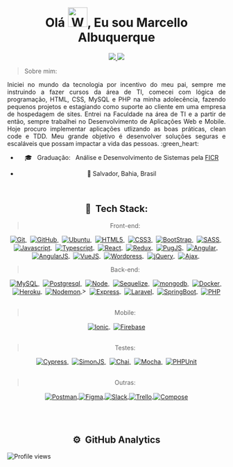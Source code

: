 <h1 align="center">Olá  <img src="https://raw.githubusercontent.com/nixin72/nixin72/master/wave.gif" 
         alt="Waving hand animated gif"
         height="45"
         width="45" />, Eu sou Marcello Albuquerque</h1>

<div align="center">
  <a href="https://www.linkedin.com/in/marcello-albuquerque-b4420065/" target="_blank">
  <img src="https://img.shields.io/badge/-LinkedIn-%230077B5?style=for-the-badge&logo=linkedin&logoColor=white" target="_blank">
</a>
<a href="mailto:marcello.albuca@gmail.com" target="_blank"><img src="https://img.shields.io/badge/Gmail-D14836?style=for-the-badge&logo=gmail&logoColor=white"></a>

<br />
<div align="justify">
    
 >   Sobre mim: 
  
  <p>Iniciei no mundo da tecnologia por incentivo do meu pai, sempre me instruindo a fazer cursos da área de TI, comecei com lógica de programação, HTML, CSS, MySQL e PHP na minha adolecência, fazendo pequenos projetos e estagiando como suporte ao cliente em uma empresa de hospedagem de sites. Entrei na Faculdade na área de TI e a partir de então, sempre trabalhei no Desenvolvimento de Aplicações Web e Mobile. Hoje procuro implementar aplicações utlizando as boas práticas, clean code e TDD. Meu grande objetivo é desenvolver soluções seguras e escaláveis que possam impactar a vida das pessoas. :green_heart:</p>
</div>

 
  -   :mortar_board: &nbsp; Graduação:  &nbsp; Análise e Desenvolvimento de Sistemas pela [FICR](https://ficr.catolica.edu.br/portal)
  
  -   :round_pushpin: Salvador, Bahia, Brasil  


<br />
         
## :robot: &nbsp;Tech Stack:

> Front-end:
<a href="https://git-scm.com/" target="_blank">
  <img align="center" src="https://img.shields.io/badge/-Git-414141?style=flat&logo=git" alt="Git"/>
</a>&nbsp;
<a href="https://github.com/" target="_blank">
  <img align="center" src="https://img.shields.io/badge/-GitHub-414141?style=flat&logo=github" alt="GitHub"/>
</a>&nbsp;
<a href="https://ubuntu.com" target="_blank">
  <img align="center" src="https://img.shields.io/badge/-Ubuntu-414141?style=flat&logo=ubuntu" alt="Ubuntu"/>
</a>&nbsp;
<a href="https://www.w3c.br/Cursos/CursoHTML5" target="_blank">
  <img align="center" src="https://img.shields.io/badge/-HTML5-414141?style=flat&logo=html5" alt="HTML5"/>
</a>&nbsp;
<a href="https://www.w3c.br/Cursos/CursoCSS3/" target="_blank">
  <img align="center" src="https://img.shields.io/badge/-CSS3-414141?style=flat&logo=css3" alt="CSS3"/>
</a>&nbsp;
<a href="https://getbootstrap.com/docs/5.2/getting-started/introduction/" target="_blank">
  <img align="center" src="https://img.shields.io/badge/-BootStrap-414141?style=flat&logo=bootstrap" alt="BootStrap"/>
</a>&nbsp;
<a href="https://sass-lang.com/documentation" target="_blank">
  <img align="center" src="https://img.shields.io/badge/-SASS-414141?style=flat&logo=sass" alt="SASS"/>
</a>&nbsp;
<a href="https://www.w3schools.com/js/" target="_blank">
  <img align="center" src="https://img.shields.io/badge/-Javascript-414141?style=flat&logo=javascript" alt="Javascript"/>
</a>&nbsp;
<a href="https://www.typescriptlang.org/docs/" target="_blank">
  <img align="center" src="https://img.shields.io/badge/-Typescript-414141?style=flat&logo=typescript" alt="Typescript"/>
</a>&nbsp;
<a href="https://pt-br.reactjs.org/" target="_blank">
  <img align="center" src="https://img.shields.io/badge/-React-414141?style=flat&logo=react" alt="React"/>
</a>&nbsp;
         
 <a href="https://redux.js.org/" target="_blank">
  <img align="center" src="https://img.shields.io/badge/-Redux-414141?style=flat&logo=Redux" alt="Redux"/>
 </a>&nbsp;
         
<a href="https://pugjs.org/api/getting-started.html" target="_blank">
  <img align="center" src="https://img.shields.io/badge/-PugJS-414141?style=flat&logo=PugJS" alt="PugJS"/>
 </a>&nbsp;
        
<a href="https://angular.io/" target="_blank">
<img align="center" src="https://img.shields.io/badge/-Angular-414141?style=flat&logo=angular" alt="Angular"/>
</a>&nbsp;
         
<a href="https://angularjs.org" target="_blank">
<img align="center" src="https://img.shields.io/badge/-Angularjs-414141?style=flat&logo=angularjs" alt="AngularJS"/>
</a>&nbsp;
         
 <a href="https://vuejs.org/" target="_blank">
<img align="center" src="https://img.shields.io/badge/-VueJS-414141?style=flat&logo=VueJS" alt="VueJS"/>
</a>&nbsp;
            
<a href="https://br.wordpress.org/" target="_blank">
  <img align="center" src="https://img.shields.io/badge/-Wordpress-414141?style=flat&logo=wordpress" alt="Wordpress"/>
</a>&nbsp;
         
<a href="https://jquery.com/" target="_blank">
  <img align="center" src="https://img.shields.io/badge/-jQuery-414141?style=flat&logo=jQuery" alt="jQuery"/>
</a>&nbsp;
         
<a href="https://api.jquery.com/jquery.ajax/" target="_blank">
  <img align="center" src="https://img.shields.io/badge/-Ajax-414141?style=flat&logo=Ajax" alt="Ajax"/>
</a>&nbsp;
         

> Back-end:
<a href="https://www.mysql.com/" target="_blank">
  <img align="center" src="https://img.shields.io/badge/-MySQL-414141?style=flat&logo=mysql" alt="MySQL"/>
</a>&nbsp;
         
<a href="https://www.postgresql.org/" target="_blank">
  <img align="center" src="https://img.shields.io/badge/-Postgresql-414141?style=flat&logo=postgresql" alt="Postgresql"/>
</a>&nbsp;
         
<a href="https://nodejs.org/en/" target="_blank">
  <img align="center" src="https://img.shields.io/badge/-NodeJs-414141?style=flat&logo=node.js" alt="Node"/>
</a>&nbsp;  
         
<a href="https://sequelize.org/docs/v6/getting-started/" target="_blank">
  <img align="center" src="https://img.shields.io/badge/-Sequelize-414141?style=flat&logo=sequelize" alt="Sequelize"/>
</a>&nbsp;

<a href="https://cloud.mongodb.com/" target="_blank">
  <img align="center" src="https://img.shields.io/badge/-Mongo-414141?style=flat&logo=mongodb" alt="mongodb"/>
</a>&nbsp;
         
<a href="https://docs.docker.com/" target="_blank">
  <img align="center" src="https://img.shields.io/badge/-Docker-414141?style=flat&logo=docker" alt="Docker"/>
</a>&nbsp;
         
<a href="https://heroku.com/" target="_blank">
  <img align="center" src="https://img.shields.io/badge/-Heroku-414141?style=flat&logo=heroku" alt="Heroku"/>
</a>&nbsp;
         
 <a href="https://nodemon.io/" target="_blank">
  <img align="center" src="https://img.shields.io/badge/-nodemon-414141?style=flat&logo=nodemon" alt="Nodemon"/>
</a>>&nbsp;
         
<a href="https://expressjs.com/pt-br/" target="_blank">
  <img align="center" src="https://img.shields.io/badge/-Express-414141?style=flat&logo=Express" alt="Express"/>
</a>&nbsp;
         
<a href="https://laravel.com/" target="_blank">
  <img align="center" src="https://img.shields.io/badge/-Laravel-414141?style=flat&logo=Laravel" alt="Laravel"/>
</a>&nbsp;
         
<a href="https://spring.io/" target="_blank">
  <img align="center" src="https://img.shields.io/badge/-SpringBoot-414141?style=flat&logo=SpringBoot" alt="SpringBoot"/>
</a>&nbsp;
         
<a href="https://www.php.net/" target="_blank">
  <img align="center" src="https://img.shields.io/badge/-PHP-414141?style=flat&logo=PHP" alt="PHP"/>
</a><br />&nbsp;
                
> Mobile:

<a href="https://ionicframework.com/docs/" target="_blank">
  <img align="center" src="https://img.shields.io/badge/-Ionic-414141?style=flat&logo=ionic" alt="Ionic"/>
</a>&nbsp;
<a href="https://firebase.google.com/" target="_blank">
  <img align="center" src="https://img.shields.io/badge/-Firebase-414141?style=flat&logo=firebase" alt="Firebase"/>
</a><br />&nbsp;

> Testes:

<a href="https://docs.cypress.io/guides/overview/why-cypress" target="_blank">
  <img align="center" src="https://img.shields.io/badge/-Cypress-414141?style=flat&logo=cypress" alt="Cypress"/>
</a>&nbsp;
         
<a href="https://pugjs.org/api/getting-started.html" target="_blank">
  <img align="center" src="https://img.shields.io/badge/-SinonJS-414141?style=flat&logo=SinonJS" alt="SimonJS"/>
</a>&nbsp;
         
<a href="https://www.chaijs.com/" target="_blank">
  <img align="center" src="https://img.shields.io/badge/-Chai-414141?style=flat&logo=Chai" alt="Chai"/>
</a>&nbsp;
         
<a href="https://mochajs.org/" target="_blank">
  <img align="center" src="https://img.shields.io/badge/-Mocha-414141?style=flat&logo=Mocha" alt="Mocha"/>
</a>&nbsp;
         
<a href="https://phpunit.de/" target="_blank">
  <img align="center" src="https://img.shields.io/badge/-PHPUnit-414141?style=flat&logo=PHPUnit" alt="PHPUnit"/>
</a><br />&nbsp;
         
> Outras:

<a href="https://www.postman.com/" target="_blank">
  <img align="center" src="https://img.shields.io/badge/-Postman-414141?style=flat&logo=postman" alt="Postman"/>
</a>

<a href="https://www.figma.com/" target="_blank">
  <img align="center" src="https://img.shields.io/badge/-Figma-414141?style=flat&logo=figma" alt="Figma"/>
</a>
<a href="https://slack.com" target="_blank">
  <img align="center" src="https://img.shields.io/badge/-Slack-414141?style=flat&logo=slack" alt="Slack"/>
</a>
<a href="https://trello.com/" target="_blank">
  <img align="center" src="https://img.shields.io/badge/-Trello-414141?style=flat&logo=trello" alt="Trello"/>
</a>
         
<a href="https://getcomposer.org/" target="_blank">
  <img align="center" src="https://img.shields.io/badge/-Compose-414141?style=flat&logo=Compose" alt="Compose"/>
</a>
         
         
<br><br>
         
 
## ⚙️ &nbsp;GitHub Analytics
         
<div align="left">
<p align="left"> <img src="https://komarev.com/ghpvc/?username=marcelloalbuca&color=yellow" alt="Profile views" /> </p>
<!-- <img height="180em" src="https://github-readme-stats.vercel.app/api?username=marcelloalbuca&show_icons=true&theme=radical" /> -->
 </div>
